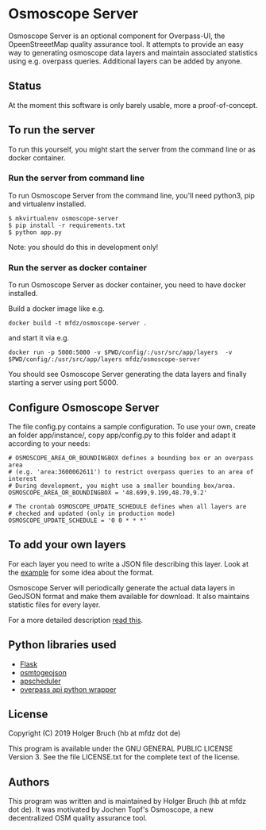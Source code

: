 # Osmoscope Server

Osmoscope Server is an optional component for Overpass-UI, the OpeenStreeetMap quality 
assurance tool. It attempts to provide an easy way to generating osmoscope data layers 
and maintain associated statistics using e.g. overpass queries. 
Additional layers can be added by anyone.


## Status

At the moment this software is only barely usable, more a proof-of-concept.


## To run the server

To run this yourself, you might start the server from the command line or as docker container.

### Run the server from command line
To run Osmoscope Server from the command line, you'll need python3, pip and virtualenv installed.

```
$ mkvirtualenv osmoscope-server
$ pip install -r requirements.txt
$ python app.py 
```
Note: you should do this in development only!

### Run the server as docker container
To run Osmoscope Server as docker container, you need to have docker installed. 

Build a docker image like e.g.
```
docker build -t mfdz/osmoscope-server .
```

and start it via e.g.

```
docker run -p 5000:5000 -v $PWD/config/:/usr/src/app/layers  -v $PWD/config/:/usr/src/app/layers mfdz/osmoscope-server
```

You should see Osmoscope Server generating the data layers and finally starting a server using port 5000.

## Configure Osmoscope Server
The file config.py contains a sample configuration. To use your own, create an folder app/instance/, copy 
app/config.py to this folder and adapt it according to your needs:

```
# OSMOSCOPE_AREA_OR_BOUNDINGBOX defines a bounding box or an overpass area 
# (e.g. 'area:3600062611') to restrict overpass queries to an area of interest
# During development, you might use a smaller bounding box/area.
OSMOSCOPE_AREA_OR_BOUNDINGBOX = '48.699,9.199,48.70,9.2'

# The crontab OSMOSCOPE_UPDATE_SCHEDULE defines when all layers are 
# checked and updated (only in production mode)
OSMOSCOPE_UPDATE_SCHEDULE = '0 0 * * *'
```

## To add your own layers

For each layer you need to write a JSON file describing this layer. Look at the [example](http://area.jochentopf.com/osmm/layers.json) for
some idea about the format. 

Osmoscope Server will periodically generate the actual data layers in GeoJSON 
format and make them available for download. It also maintains statistic files for every layer.

For a more detailed description [read this](doc/creating-layers.md).


## Python libraries used

* [Flask](http://flask.pocoo.org)
* [osmtogeojson](https://github.com/tommyjcarpenter/osmtogeojson)
* [apscheduler](https://apscheduler.readthedocs.io/en/latest/)
* [overpass api python wrapper](https://github.com/mvexel/overpass-api-python-wrapper)


## License

Copyright (C) 2019 Holger Bruch (hb at mfdz dot de)

This program is available under the GNU GENERAL PUBLIC LICENSE Version 3.
See the file LICENSE.txt for the complete text of the license.


## Authors

This program was written and is maintained by Holger Bruch (hb at mfdz dot de). 
It was motivated by Jochen Topf's Osmoscope, a new decentralized OSM quality assurance tool.

